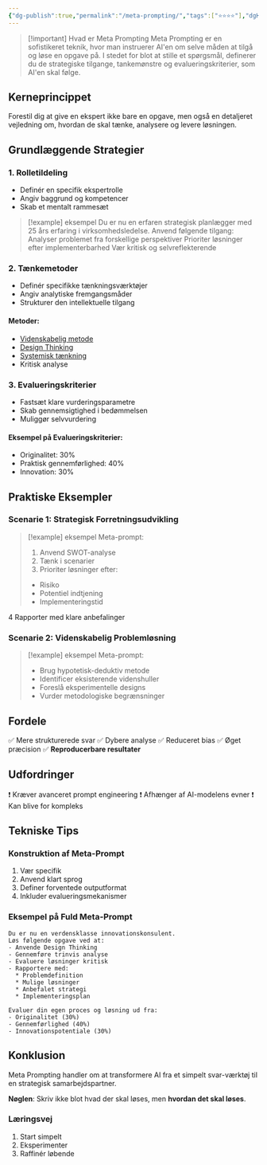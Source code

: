 ```yaml
---
{"dg-publish":true,"permalink":"/meta-prompting/","tags":["⭐⭐⭐⭐"],"dgHomeLink":"false","dgShowBacklinks":"false","dgShowFileTree":"false","dgEnableSearch":"false","created":"2024-12-03T09:29:36.364+01:00"}
---
```


> [!important] Hvad er Meta Prompting
> Meta Prompting er en sofistikeret teknik, hvor man instruerer AI'en om selve måden at tilgå og løse en opgave på. I stedet for blot at stille et spørgsmål, definerer du de strategiske tilgange, tankemønstre og evalueringskriterier, som AI'en skal følge.
## Kerneprincippet
Forestil dig at give en ekspert ikke bare en opgave, men også en detaljeret vejledning om, hvordan de skal tænke, analysere og levere løsningen.

## Grundlæggende Strategier

### 1. Rolletildeling
- Definér en specifik ekspertrolle
- Angiv baggrund og kompetencer
- Skab et mentalt rammesæt

> [!example] eksempel
> Du er nu en erfaren strategisk planlægger med 25 års erfaring i virksomhedsledelse. 
   Anvend følgende tilgang:
   Analyser problemet fra forskellige perspektiver
   Prioriter løsninger efter implementerbarhed
   Vær kritisk og selvreflekterende

### 2. Tænkemetoder
- Definér specifikke tænkningsværktøjer
- Angiv analytiske fremgangsmåder
- Strukturer den intellektuelle tilgang

#### Metoder:
- [Videnskabelig metode](https://da.wikipedia.org/wiki/Videnskabelig_metode)
- [Design Thinking](https://www.interaction-design.org/literature/article/5-stages-in-the-design-thinking-process)
- [Systemisk tænkning](https://www.lederweb.dk/systemisk-taenkning-at-forstaa-systemet-moensteret-og-sammenhaengene/)
- Kritisk analyse

### 3. Evalueringskriterier
- Fastsæt klare vurderingsparametre
- Skab gennemsigtighed i bedømmelsen
- Muliggør selvvurdering

#### Eksempel på Evalueringskriterier:
- Originalitet: 30%
- Praktisk gennemførlighed: 40%
- Innovation: 30%

## Praktiske Eksempler

### Scenarie 1: Strategisk Forretningsudvikling
> [!example] eksempel
> Meta-prompt:
>   1. Anvend SWOT-analyse
>   2. Tænk i scenarier
>   3. Prioriter løsninger efter:
>   - Risiko
>   - Potentiel indtjening
>   - Implementeringstid
>   
   4 Rapporter med klare anbefalinger



### Scenarie 2: Videnskabelig Problemløsning
> [!example] eksempel
> Meta-prompt:
> - Brug hypotetisk-deduktiv metode
> - Identificer eksisterende videnshuller
> - Foreslå eksperimentelle designs
> - Vurder metodologiske begrænsninger

## Fordele

✅ Mere strukturerede svar
✅ Dybere analyse
✅ Reduceret bias
✅ Øget præcision
✅ **Reproducerbare resultater**

## Udfordringer

❗ Kræver avanceret prompt engineering
❗ Afhænger af AI-modelens evner
❗ Kan blive for kompleks

## Tekniske Tips

### Konstruktion af Meta-Prompt
1. Vær specifik
2. Anvend klart sprog
3. Definer forventede outputformat
4. Inkluder evalueringsmekanismer

### Eksempel på Fuld Meta-Prompt
```
Du er nu en verdensklasse innovationskonsulent. 
Løs følgende opgave ved at:
- Anvende Design Thinking
- Gennemføre trinvis analyse
- Evaluere løsninger kritisk
- Rapportere med:
  * Problemdefinition
  * Mulige løsninger
  * Anbefalet strategi
  * Implementeringsplan

Evaluer din egen proces og løsning ud fra:
- Originalitet (30%)
- Gennemførlighed (40%)
- Innovationspotentiale (30%)
```

## Konklusion

Meta Prompting handler om at transformere AI fra et simpelt svar-værktøj til en strategisk samarbejdspartner.

**Nøglen**: Skriv ikke blot hvad der skal løses, men **hvordan det skal løses**.

### Læringsvej
1. Start simpelt
2. Eksperimenter
3. Raffinér løbende